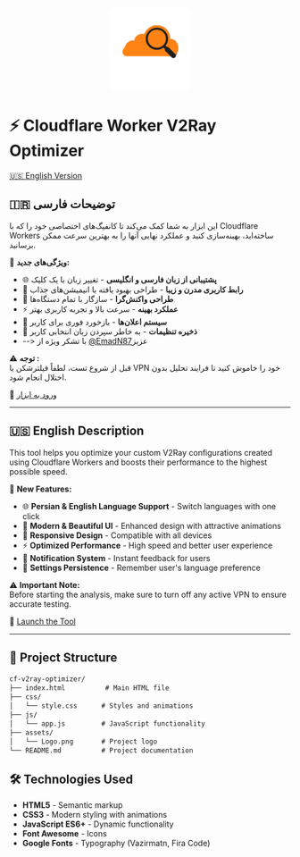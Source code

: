 <p align="center">
  <img src="./assets/Logo.png" alt="Cloudflare Search Icon" width="150" style="border-radius: 20px;"/>
</p>

# ⚡️ Cloudflare Worker V2Ray Optimizer

[🇺🇸 English Version](#-english-description)
## 🇮🇷 توضیحات فارسی

این ابزار به شما کمک می‌کند تا کانفیگ‌های اختصاصی خود را که با Cloudflare Workers ساخته‌اید، بهینه‌سازی کنید و عملکرد نهایی آنها را به بهترین سرعت ممکن برسانید.

🔧 **ویژگی‌های جدید:**
- 🌐 **پشتیبانی از زبان فارسی و انگلیسی** - تغییر زبان با یک کلیک
- 🎨 **رابط کاربری مدرن و زیبا** - طراحی بهبود یافته با انیمیشن‌های جذاب
- 📱 **طراحی واکنش‌گرا** - سازگار با تمام دستگاه‌ها
- ⚡ **عملکرد بهینه** - سرعت بالا و تجربه کاربری بهتر
- 🔄 **سیستم اعلان‌ها** - بازخورد فوری برای کاربر
- 💾 **ذخیره تنظیمات** - به خاطر سپردن زبان انتخابی کاربر
- --> با تشکر ویژه از [@EmadN87](https://github.com/emadn87)عزیز

⚠️ **توجه :**  
قبل از شروع تست، لطفاً فیلترشکن یا VPN خود را خاموش کنید تا فرایند تحلیل بدون اختلال انجام شود.

🚀 [ورود به ابزار](https://najidevs.github.io/cf-v2ray-optimizer/)

---

## 🇺🇸 English Description

This tool helps you optimize your custom V2Ray configurations created using Cloudflare Workers and boosts their performance to the highest possible speed.

🔧 **New Features:**
- 🌐 **Persian & English Language Support** - Switch languages with one click
- 🎨 **Modern & Beautiful UI** - Enhanced design with attractive animations
- 📱 **Responsive Design** - Compatible with all devices
- ⚡ **Optimized Performance** - High speed and better user experience
- 🔄 **Notification System** - Instant feedback for users
- 💾 **Settings Persistence** - Remember user's language preference

⚠️ **Important Note:**  
Before starting the analysis, make sure to turn off any active VPN to ensure accurate testing.

🚀 [Launch the Tool](https://najidevs.github.io/cf-v2ray-optimizer/)

---

## 📁 Project Structure

```
cf-v2ray-optimizer/
├── index.html          # Main HTML file
├── css/
│   └── style.css      # Styles and animations
├── js/
│   └── app.js         # JavaScript functionality
├── assets/
│   └── Logo.png       # Project logo
└── README.md          # Project documentation
```

## 🛠️ Technologies Used

- **HTML5** - Semantic markup
- **CSS3** - Modern styling with animations
- **JavaScript ES6+** - Dynamic functionality
- **Font Awesome** - Icons
- **Google Fonts** - Typography (Vazirmatn, Fira Code)

